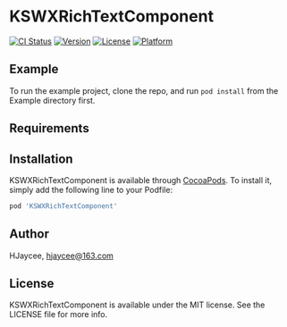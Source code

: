 # KSWXRichTextComponent

[![CI Status](https://img.shields.io/travis/HJaycee/KSWXRichTextComponent.svg?style=flat)](https://travis-ci.org/HJaycee/KSWXRichTextComponent)
[![Version](https://img.shields.io/cocoapods/v/KSWXRichTextComponent.svg?style=flat)](https://cocoapods.org/pods/KSWXRichTextComponent)
[![License](https://img.shields.io/cocoapods/l/KSWXRichTextComponent.svg?style=flat)](https://cocoapods.org/pods/KSWXRichTextComponent)
[![Platform](https://img.shields.io/cocoapods/p/KSWXRichTextComponent.svg?style=flat)](https://cocoapods.org/pods/KSWXRichTextComponent)

## Example

To run the example project, clone the repo, and run `pod install` from the Example directory first.

## Requirements

## Installation

KSWXRichTextComponent is available through [CocoaPods](https://cocoapods.org). To install
it, simply add the following line to your Podfile:

```ruby
pod 'KSWXRichTextComponent'
```

## Author

HJaycee, hjaycee@163.com

## License

KSWXRichTextComponent is available under the MIT license. See the LICENSE file for more info.
